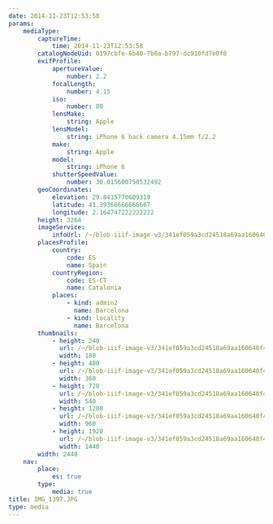```yaml
---
date: 2014-11-23T12:53:58
params:
    mediaType:
        captureTime:
            time: 2014-11-23T12:53:58
        catalogNodeUid: 0197cbfe-6b40-7b0a-b797-dc910fd7e0f8
        exifProfile:
            apertureValue:
                number: 2.2
            focalLength:
                number: 4.15
            iso:
                number: 80
            lensMake:
                string: Apple
            lensModel:
                string: iPhone 6 back camera 4.15mm f/2.2
            make:
                string: Apple
            model:
                string: iPhone 6
            shutterSpeedValue:
                number: 30.015600750532492
        geoCoordinates:
            elevation: 29.8415770609319
            latitude: 41.39366666666667
            longitude: 2.164747222222222
        height: 3264
        imageService:
            infoUrl: /~/blob-iiif-image-v3/341ef059a3cd24518a69aa160640f4c08b82c9a3fd8234f5399e9e53a2a7b53d/info.json
        placesProfile:
            country:
                code: ES
                name: Spain
            countryRegion:
                code: ES-CT
                name: Catalonia
            places:
                - kind: admin2
                  name: Barcelona
                - kind: locality
                  name: Barcelona
        thumbnails:
            - height: 240
              url: /~/blob-iiif-image-v3/341ef059a3cd24518a69aa160640f4c08b82c9a3fd8234f5399e9e53a2a7b53d/full/180%2C240/0/default.jpg
              width: 180
            - height: 480
              url: /~/blob-iiif-image-v3/341ef059a3cd24518a69aa160640f4c08b82c9a3fd8234f5399e9e53a2a7b53d/full/360%2C480/0/default.jpg
              width: 360
            - height: 720
              url: /~/blob-iiif-image-v3/341ef059a3cd24518a69aa160640f4c08b82c9a3fd8234f5399e9e53a2a7b53d/full/540%2C720/0/default.jpg
              width: 540
            - height: 1280
              url: /~/blob-iiif-image-v3/341ef059a3cd24518a69aa160640f4c08b82c9a3fd8234f5399e9e53a2a7b53d/full/960%2C1280/0/default.jpg
              width: 960
            - height: 1920
              url: /~/blob-iiif-image-v3/341ef059a3cd24518a69aa160640f4c08b82c9a3fd8234f5399e9e53a2a7b53d/full/1440%2C1920/0/default.jpg
              width: 1440
        width: 2448
    nav:
        place:
            es: true
        type:
            media: true
title: IMG_1397.JPG
type: media
---
```

